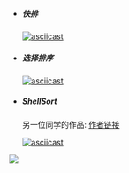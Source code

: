 - ##### **快排**

    [![asciicast](https://asciinema.org/a/k8QWjO6FROmAsXa47dOgXAuSw.svg)](https://asciinema.org/a/k8QWjO6FROmAsXa47dOgXAuSw)

    

- ##### **选择排序**

    [![asciicast](https://asciinema.org/a/pEVEsmtPJSMYYluMKnvwPY1ug.svg)](https://asciinema.org/a/pEVEsmtPJSMYYluMKnvwPY1ug)

    

- ##### **ShellSort**

    另一位同学的作品: [作者链接](https://github.com/jwork-2021/jw03-star20001/commits?author=star20001)

    [![asciicast](https://asciinema.org/a/qygWlwCS1gImNGh7BDx5QOePZ.svg)](https://asciinema.org/a/qygWlwCS1gImNGh7BDx5QOePZ)





![](https://raw.githubusercontent.com/jwork-2021/jw03-star20001/main/202220008/url/example.ShellSorter.png)





